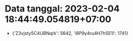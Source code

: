 # Data tanggal: 2023-02-04 18:44:49.054819+07:00

* {'Z3vjsty5C4UBNqrk': 5642, 'i8P9y4ru4H7hSE1l': 1741}
